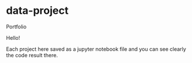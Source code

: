 # data-project
Portfolio

Hello!

Each project here saved as a jupyter notebook file and you can see clearly the code result there.
